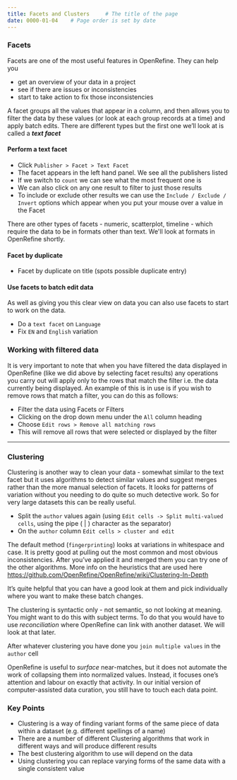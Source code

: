 ```yaml
---
title: Facets and Clusters     # The title of the page
date: 0000-01-04    # Page order is set by date
---
```


### Facets
Facets are one of the most useful features in OpenRefine. They can help you
* get an overview of your data in a project
* see if there are issues or inconsistencies
* start to take action to fix those inconsistencies

A facet groups all the values that appear in a column, and then allows you to filter the data by these values (or look at each group records at a time) and apply batch edits. There are different types but the first one we’ll look at is called a __*text facet*__

#### Perform a text facet
* Click `Publisher > Facet > Text Facet`
* The facet appears in the left hand panel. We see all the publishers listed
* If we switch to `count` we can see what the most frequent one is
* We can also click on any one result to filter to just those results
* To include or exclude other results we can use the `Include / Exclude / Invert` options which appear when you put your mouse over a value in the Facet

There are other types of facets - numeric, scatterplot, timeline - which require the data to be in formats other than text. We'll look at formats in OpenRefine shortly.

#### Facet by duplicate
* Facet by duplicate on title (spots possible duplicate entry)

#### Use facets to batch edit data
As well as giving you this clear view on data you can also use facets to start to work on the data.
* Do a `text facet` on `Language`
* Fix `EN` and `English` variation

### Working with filtered data
It is very important to note that when you have filtered the data displayed in OpenRefine (like we did above by selecting facet results) any operations you carry out will apply only to the rows that match the filter i.e. the data currently being displayed.
An example of this is in use is if you wish to remove rows that match a filter, you can do this as follows:
* Filter the data using Facets or Filters
* Clicking on the drop down menu under the `All` column heading
* Choose `Edit rows > Remove all matching rows`
* This will remove all rows that were selected or displayed by the filter

----------------------------
### Clustering
Clustering is another way to clean your data - somewhat similar to the text facet but it uses algorithms to detect similar values and suggest merges rather than the more manual selection of facets. It looks for patterns of variation without you needing to do quite so much detective work. So for very large datasets this can be really useful.

* Split the `author` values again (using `Edit cells -> Split multi-valued cells`, using the pipe ( &#124; ) character as the separator)
* On the `author` column `Edit cells > cluster and edit`

The default method (`fingerprinting`) looks at variations in whitespace and case. It is pretty good at pulling out the most common and most obvious inconsistencies. After you’ve applied it and merged them you can try one of the other algorithms. More info on the heuristics that are used here
<https://github.com/OpenRefine/OpenRefine/wiki/Clustering-In-Depth>

It’s quite helpful that you can have a good look at them and pick individually where you want to make these batch changes.

The clustering is syntactic only - not semantic, so not looking at meaning. You might want to do this with subject terms. To do that you would have to use _reconciliation_ where OpenRefine can link with another dataset. We will look at that later.

After whatever clustering you have done you `join multiple values` in the `author` cell

OpenRefine is useful to _surface_ near-matches, but it does not automate the work of collapsing them into normalized values. Instead, it focuses one’s attention and labour on exactly that activity. In our initial version of computer-assisted data curation, you still have to touch each data point.

### Key Points
* Clustering is a way of finding variant forms of the same piece of data within a dataset (e.g. different spellings of a name)
* There are a number of different Clustering algorithms that work in different ways and will produce different results
* The best clustering algorithm to use will depend on the data
* Using clustering you can replace varying forms of the same data with a single consistent value
